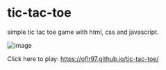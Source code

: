 # tic-tac-toe
simple tic tac toe game with html, css and javascript.

![image](https://github.com/Ofir97/tic-tac-toe/assets/93199708/ceb661a6-5182-4b61-8fc2-6bc3fbb1770e)


Click here to play: https://ofir97.github.io/tic-tac-toe/

